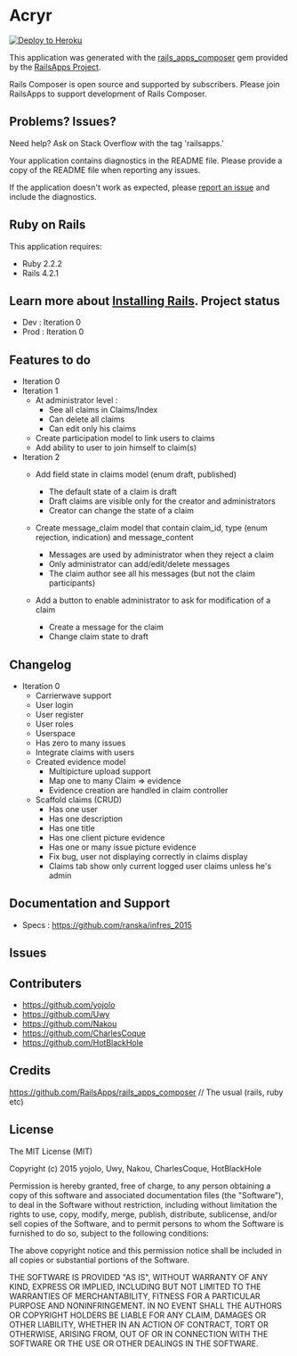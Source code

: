 Acryr
================

[![Deploy to Heroku](https://www.herokucdn.com/deploy/button.png)](https://heroku.com/deploy)

This application was generated with the [rails_apps_composer](https://github.com/RailsApps/rails_apps_composer) gem
provided by the [RailsApps Project](http://railsapps.github.io/).

Rails Composer is open source and supported by subscribers. Please join RailsApps to support development of Rails Composer.

Problems? Issues?
-----------

Need help? Ask on Stack Overflow with the tag 'railsapps.'

Your application contains diagnostics in the README file. Please provide a copy of the README file when reporting any issues.

If the application doesn't work as expected, please [report an issue](https://github.com/RailsApps/rails_apps_composer/issues)
and include the diagnostics.

Ruby on Rails
-------------

This application requires:

- Ruby 2.2.2
- Rails 4.2.1

Learn more about [Installing Rails](http://railsapps.github.io/installing-rails.html).
Project status
---------------
 - Dev : Iteration 0
 - Prod  : Iteration 0

Features to do
---------------
 - Iteration 0
 - Iteration 1
    - At administrator level :
        - See all claims in Claims/Index
        - Can delete all claims
        - Can edit only his claims
    - Create participation model to link users to claims
    - Add ability to user to join himself to claim(s)
 - Iteration 2
    - Add field state in claims model (enum  draft, published)
        - The default state of a claim is draft
        - Draft claims are visible only for the creator and administrators
        - Creator can change the state of a claim

    - Create message_claim model that contain claim_id, type (enum rejection, indication) and message_content
        - Messages are used by administrator when they reject a claim
        - Only administrator can add/edit/delete messages
        - The claim author see all his messages (but not the claim participants)

    - Add a button to enable administrator to ask for modification of a claim
        - Create a message for the claim
        - Change claim state to draft

Changelog
---------------
 - Iteration 0
    - Carrierwave support
    - User login
    - User register
    - User roles
    - Userspace
    - Has zero to many issues
    - Integrate claims with users
    - Created evidence model
        - Multipicture upload support
        - Map one to many Claim => evidence
        - Evidence creation are handled in claim controller
    - Scaffold claims (CRUD)
        - Has one user
        - Has one description
        - Has one title
        - Has one client picture evidence
        - Has one or many issue picture evidence
        - Fix bug, user not displaying correctly in claims display
        - Claims tab show only current logged user claims unless he's admin


Documentation and Support
-------------------------
 - Specs : https://github.com/ranska/infres_2015

Issues
-------------

Contributers
------------
 - https://github.com/yojolo
 - https://github.com/Uwy
 - https://github.com/Nakou
 - https://github.com/CharlesCoque
 - https://github.com/HotBlackHole

Credits
-------
https://github.com/RailsApps/rails_apps_composer
// The usual (rails, ruby etc)

License
-------
The MIT License (MIT)

Copyright (c) 2015 yojolo, Uwy, Nakou, CharlesCoque, HotBlackHole

Permission is hereby granted, free of charge, to any person obtaining a copy
of this software and associated documentation files (the "Software"), to deal
in the Software without restriction, including without limitation the rights
to use, copy, modify, merge, publish, distribute, sublicense, and/or sell
copies of the Software, and to permit persons to whom the Software is
furnished to do so, subject to the following conditions:

The above copyright notice and this permission notice shall be included in
all copies or substantial portions of the Software.

THE SOFTWARE IS PROVIDED "AS IS", WITHOUT WARRANTY OF ANY KIND, EXPRESS OR
IMPLIED, INCLUDING BUT NOT LIMITED TO THE WARRANTIES OF MERCHANTABILITY,
FITNESS FOR A PARTICULAR PURPOSE AND NONINFRINGEMENT. IN NO EVENT SHALL THE
AUTHORS OR COPYRIGHT HOLDERS BE LIABLE FOR ANY CLAIM, DAMAGES OR OTHER
LIABILITY, WHETHER IN AN ACTION OF CONTRACT, TORT OR OTHERWISE, ARISING FROM,
OUT OF OR IN CONNECTION WITH THE SOFTWARE OR THE USE OR OTHER DEALINGS IN
THE SOFTWARE.

